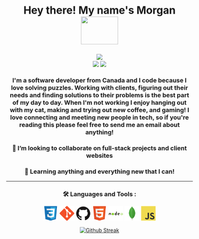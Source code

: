 

<div align="center">

#                                                          Hey there! My name's Morgan <img src="https://media.giphy.com/media/MDzAbZtuZN0MjmlOfe/giphy.gif" width="100" height="75">

<div id="header">
     <img src="https://cdn.discordapp.com/attachments/989268312036896818/1077178734236413972/MeazLy_short_black_hair_man_typing_on_desktop_with_beautiful_su_93bcdb10-3c47-4179-a66e-b0b75d312771.png">

<div id="badges">
<a href="https://www.linkedin.com/in/morganewanchuk/" target="_blank" rel="noopener noreferrer"><img src="https://shields.io/badge/LinkedIn-blue?logo=linkedin&logoColor=white&style=for-the-badge"></a>
<img src="https://img.shields.io/badge/Twitter-blue?style=for-the-badge&logo=twitter&logoColor=white">
</div>



### I'm a software developer from Canada and I code because I love solving puzzles. Working with clients, figuring out their needs and finding solutions to their problems is the best part of my day to day. When I'm not working I enjoy hanging out with my cat, making and trying out new coffee, and gaming! I love connecting and meeting new people in tech, so if you're reading this please feel free to send me an email about anything!
     
### 👯 I’m looking to collaborate on full-stack projects and client websites
### 🤔 Learning anything and everything new that I can!


---

### :hammer_and_wrench: Languages and Tools :
 
<div>
  <img src="https://github.com/devicons/devicon/blob/master/icons/css3/css3-original.svg" title ="CSS" alt="CSS" width="40" height="40">
  <img src="https://github.com/devicons/devicon/blob/master/icons/git/git-original.svg" title ="Git" alt="Git" width="40" height="40">
  <img src="https://github.com/devicons/devicon/blob/master/icons/github/github-original.svg" title ="Github" alt="Github" width="40" height="40">
  <img src="https://github.com/devicons/devicon/blob/master/icons/html5/html5-original.svg" title ="HTML" alt="HTML" width="40" height="40">
  <img src="https://github.com/devicons/devicon/blob/master/icons/nodejs/nodejs-original-wordmark.svg" title ="NodeJS" alt="NodeJS" width="40" height="40">
  <img src="https://github.com/devicons/devicon/blob/master/icons/mongodb/mongodb-original.svg" title ="MongoDB" alt="MongoDB" width="40" height="40">
  <img src="https://github.com/devicons/devicon/blob/master/icons/javascript/javascript-original.svg" title ="JavaScript" alt="JavaScript" width="40" height="40">
  
</div>


[![Github Streak](https://github-readme-streak-stats.herokuapp.com/?user=MorganEwanchuk&theme=dark&background=000000)](https://git.io/streak-stats)
